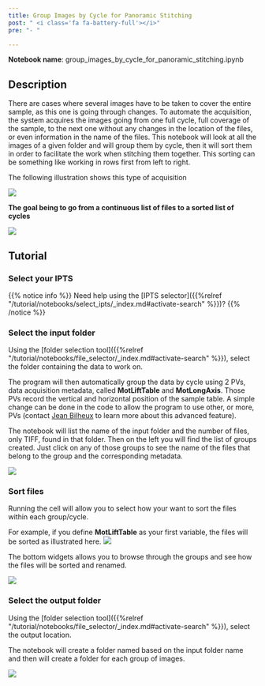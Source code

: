 ```yaml
---
title: Group Images by Cycle for Panoramic Stitching
post: " <i class='fa fa-battery-full'></i>"
pre: "- "

---
```


**Notebook name**: group_images_by_cycle_for_panoramic_stitching.ipynb

## Description

There are cases where several images have to be taken to cover the entire sample, as this one is going through changes.
To automate the acquisition, the system acquires the images going from one full cycle, full coverage of the sample, to
the next one without any changes in the location of the files, or even information in the name of the files. This notebook
will look at all the images of a given folder and will group them by cycle, then it will sort them in order to 
facilitate the work when stitching them together. This sorting can be something like working in rows first from left 
to right.

The following illustration shows this type of acquisition

<img src='/tutorial/notebooks/group_images_by_cycle_for_panoramic_stitching/images/3fullCycles.gif' />

**The goal being to go from a continuous list of files to a sorted list of cycles**

<img src='/tutorial/notebooks/group_images_by_cycle_for_panoramic_stitching/images/principle_of_notebook.png' />

## Tutorial

### Select your IPTS

{{% notice info %}}
Need help using the [IPTS selector]({{%relref "/tutorial/notebooks/select_ipts/_index.md#activate-search" %}})?
{{% /notice %}}

### Select the input folder

Using the [folder selection tool]({{%relref "/tutorial/notebooks/file_selector/_index.md#activate-search" %}}), select 
the folder containing the data to work on.

The program will then automatically group the data by cycle using 2 PVs, data acquisition metadata, called **MotLiftTable**
and **MotLongAxis**. Those PVs record the vertical and horizontal position of the sample table. A simple change can
be done in the code to allow the program to use other, or more, PVs (contact [Jean Bilheux](/credits#jean_bilheux) to
learn more about this advanced feature).

The notebook will list the name of the input folder and the number of files, only TIFF, found in that folder.
Then on the left you will find the list of groups created. Just click on any of those groups to see the name
of the files that belong to the group and the corresponding metadata.

<img src='/tutorial/notebooks/group_images_by_cycle_for_panoramic_stitching/images/select_input_folder.png' />

### Sort files
 
Running the cell will allow you to select how your want to sort the files within each group/cycle.  

For example, if you define **MotLiftTable** as your first variable, the files will be sorted as illustrated here.
<img src='/tutorial/notebooks/group_images_by_cycle_for_panoramic_stitching/images/MotLiftAxis.png' />

The bottom widgets allows you to browse through the groups and see how the files will be sorted and renamed.

<img src='/tutorial/notebooks/group_images_by_cycle_for_panoramic_stitching/images/sort_files.png' />
 
### Select the output folder

Using the [folder selection tool]({{%relref "/tutorial/notebooks/file_selector/_index.md#activate-search" %}}), select 
the output location. 

The notebook will create a folder named based on the input folder name and then will create a folder for each group of
images.

<img src='/tutorial/notebooks/group_images_by_cycle_for_panoramic_stitching/images/output_files.gif' />
